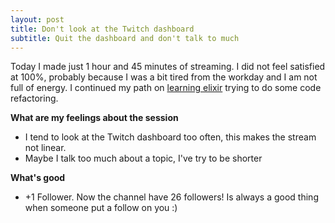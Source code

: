 ```yaml
---
layout: post
title: Don't look at the Twitch dashboard
subtitle: Quit the dashboard and don't talk to much
---
```


Today I made just 1 hour and 45 minutes of streaming. I did not feel satisfied at 100%, probably because I was a bit tired from the workday and I am not full of energy. I continued my path on [learning elixir](https://github.com/joebew42/elixir-playground) trying to do some code refactoring.

**What are my feelings about the session**

* I tend to look at the Twitch dashboard too often, this makes the stream not linear.
* Maybe I talk too much about a topic, I've try to be shorter

**What's good**

* +1 Follower. Now the channel have 26 followers! Is always a good thing when someone put a follow on you :)

